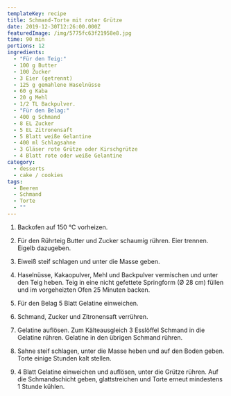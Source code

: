 ```yaml
---
templateKey: recipe
title: Schmand-Torte mit roter Grütze
date: 2019-12-30T12:26:00.000Z
featuredImage: /img/5775fc63f21958e8.jpg
time: 90 min
portions: 12
ingredients:
  - "Für den Teig:"
  - 100 g Butter
  - 100 Zucker
  - 3 Eier (getrennt)
  - 125 g gemahlene Haselnüsse
  - 60 g Kaba
  - 20 g Mehl
  - 1/2 TL Backpulver.
  - "Für den Belag:"
  - 400 g Schmand
  - 8 EL Zucker
  - 5 EL Zitronensaft
  - 5 Blatt weiße Gelantine
  - 400 ml Schlagsahne
  - 3 Gläser rote Grütze oder Kirschgrütze
  - 4 Blatt rote oder weiße Gelantine
category:
  - desserts
  - cake / cookies
tags:
  - Beeren
  - Schmand
  - Torte
  - ""
---
```


1. Backofen auf 150 °C vorheizen.

2. Für den Rührteig Butter und Zucker schaumig rühren. Eier trennen. Eigelb dazugeben.

3. Eiweiß steif schlagen und unter die Masse geben.

4. Haselnüsse, Kakaopulver, Mehl und Backpulver vermischen und unter den Teig heben. Teig in eine nicht gefettete Springform (Ø 28 cm) füllen und im vorgeheizten Ofen 25 Minuten backen.

5. Für den Belag 5 Blatt Gelatine einweichen.

6. Schmand, Zucker und Zitronensaft verrühren.

7. Gelatine auflösen. Zum Kälteausgleich 3 Esslöffel Schmand in die Gelatine rühren. Gelatine in den übrigen Schmand rühren.

8. Sahne steif schlagen, unter die Masse heben und auf den Boden geben. Torte einige Stunden kalt stellen.

9. 4 Blatt Gelatine einweichen und auflösen, unter die Grütze rühren. Auf die Schmandschicht geben, glattstreichen und Torte erneut mindestens 1 Stunde kühlen.
